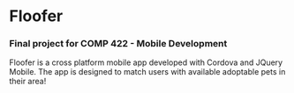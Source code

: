 # Floofer
### Final project for COMP 422 - Mobile Development
Floofer is a cross platform mobile app developed with Cordova and JQuery Mobile. The app is designed to match users with available adoptable pets in their area!
